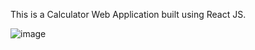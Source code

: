 This is a Calculator Web Application built using React JS.

![image](https://user-images.githubusercontent.com/92081296/196049653-d9568961-414d-4184-8ea7-33f3673a1fe2.png)
